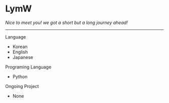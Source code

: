 # LymW

_Nice to meet you! 
we got a short but a long journey ahead!_

---
Language

- Korean 
- English
- Japanese 

Programing  Language

- Python 



Ongoing Project

- None

